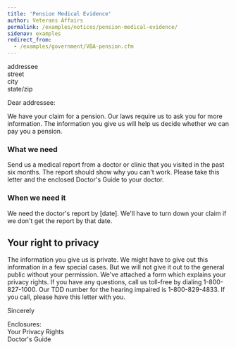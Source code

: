 ```yaml
---
title: 'Pension Medical Evidence'
author: Veterans Affairs
permalink: /examples/notices/pension-medical-evidence/
sidenav: examples
redirect_from:
  - /examples/government/VBA-pension.cfm
---
```


<div class="example-container">

addressee<br>
street<br>
city<br>
state/zip

Dear addressee:

We have your claim for a pension. Our laws require us to ask you for more information. The information you give us will help us decide whether we can pay you a pension.

### What we need

Send us a medical report from a doctor or clinic that you visited in the past six months. The report should show why you can't work. Please take this letter and the enclosed Doctor's Guide to your doctor.

### When we need it

We need the doctor's report by [date]. We'll have to turn down your claim if we don't get the report by that date.

## Your right to privacy

The information you give us is private. We might have to give out this information in a few special cases. But we will not give it out to the general public without your permission. We've attached a form which explains your privacy rights. If you have any questions, call us toll-free by dialing 1-800-827-1000\. Our TDD number for the hearing impaired is 1-800-829-4833\. If you call, please have this letter with you.

Sincerely

Enclosures:<br>
Your Privacy Rights<br>
Doctor's Guide

</div>
